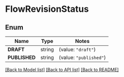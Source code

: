 # FlowRevisionStatus

## Enum
Name | Type | Notes
------------ | ------------- | -------------
**DRAFT** | string | (value: `"draft"`)
**PUBLISHED** | string | (value: `"published"`)


[[Back to Model list]](../README.md#documentation-for-models) [[Back to API list]](../README.md#documentation-for-api-endpoints) [[Back to README]](../README.md)


